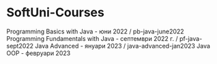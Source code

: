 # SoftUni-Courses
Programming Basics with Java - юни 2022 / pb-java-june2022
Programming Fundamentals with Java - септември 2022 г. / pf-java-sept2022
Java Advanced - януари 2023 / java-advanced-jan2023
Java OOP - февруари 2023
